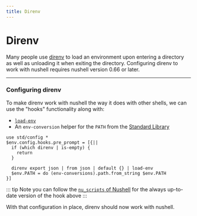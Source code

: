 ```yaml
---
title: Direnv
---
```


# Direnv

Many people use [direnv](https://direnv.net) to load an environment upon entering a directory as well as unloading it when exiting the directory.
Configuring direnv to work with nushell requires nushell version 0.66 or later.

---

### Configuring direnv

To make direnv work with nushell the way it does with other shells, we can use the "hooks" functionality along with:

- [`load-env`](/commands/docs/load-env.md)
- An `env-conversion` helper for the `PATH` from the [Standard Library](/book/standard_library.md)

```nu
use std/config *
$env.config.hooks.pre_prompt = [{||
  if (which direnv | is-empty) {
    return
  }

  direnv export json | from json | default {} | load-env
  $env.PATH = do (env-conversions).path.from_string $env.PATH
}]
```

::: tip Note
you can follow the [`nu_scripts` of Nushell](https://github.com/nushell/nu_scripts/blob/main/nu-hooks/nu-hooks/direnv/config.nu)
for the always up-to-date version of the hook above
:::

With that configuration in place, direnv should now work with nushell.
